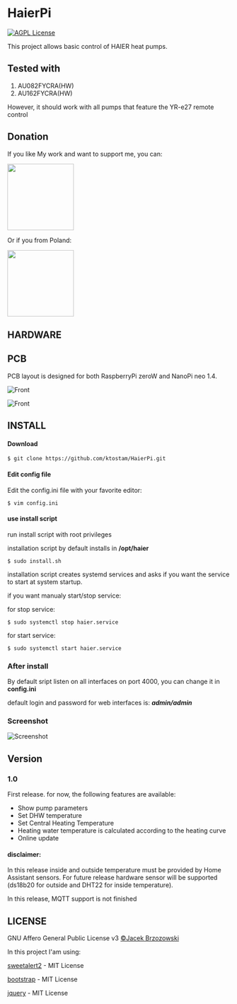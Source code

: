 # HaierPi

[![AGPL License](https://img.shields.io/badge/license-AGPL-blue.svg)](http://www.gnu.org/licenses/agpl-3.0)

This project allows basic control of HAIER heat pumps.
## Tested with
1. AU082FYCRA(HW)
2. AU162FYCRA(HW)

However, it should work with all pumps that feature the YR-e27 remote control
## Donation
If you like My work and want to support me, you can:

[<img width="150px" src="https://cdn.buymeacoffee.com/buttons/v2/default-yellow.png">](https://www.buymeacoffee.com/jacekbrzozZ)

Or if you from Poland:

[<img width="150px" src="https://buycoffee.to/btn/buycoffeeto-btn-primary.svg">](https://buycoffee.to/jacekbrzozz)

## HARDWARE

## PCB
PCB layout is designed for both RaspberryPi zeroW and NanoPi neo 1.4.

![Front](https://github.com/ktostam/HaierPi/blob/master/images/haierpi-front.png?raw=true)

![Front](https://github.com/ktostam/HaierPi/blob/master/images/haierpi-back.png?raw=true)
## INSTALL

#### Download

```shell
$ git clone https://github.com/ktostam/HaierPi.git
```

#### Edit config file

Edit the config.ini file with your favorite editor:
```shell
$ vim config.ini
```

#### use install script
run install script with root privileges

installation script by default installs in **/opt/haier**
```shell
$ sudo install.sh
```
installation script creates systemd services and asks if you want the service to start at system startup.

if you want manualy start/stop service:

for stop service:
```shell
$ sudo systemctl stop haier.service
```
for start service:
```shell
$ sudo systemctl start haier.service
```
### After install
By default sript listen on all interfaces on port 4000, you can change it in **config.ini** 

default login and password for web interfaces is: ***admin/admin***
### Screenshot
![Screenshot](https://github.com/ktostam/HaierPi/blob/master/images/screenshot.gif?raw=true)
## Version

### 1.0

First release. for now, the following features are available:

- Show pump parameters
- Set DHW temperature
- Set Central Heating Temperature 
- Heating water temperature is calculated according to the heating curve
- Online update

#### disclaimer:
In this release inside and outside temperature must be provided by Home Assistant sensors.
For future release hardware sensor will be supported (ds18b20 for outside and DHT22 for inside temperature).

In this release, MQTT support is not finished

## LICENSE
 GNU Affero General Public License v3 [©Jacek Brzozowski](https://github.com/ktostam/HaierPi)

In this project I'am using:

[sweetalert2](https://github.com/sweetalert2/sweetalert2) - MIT License

[bootstrap](https://github.com/twbs/bootstrap) - MIT License

[jquery](https://github.com/jquery/jquery) - MIT License